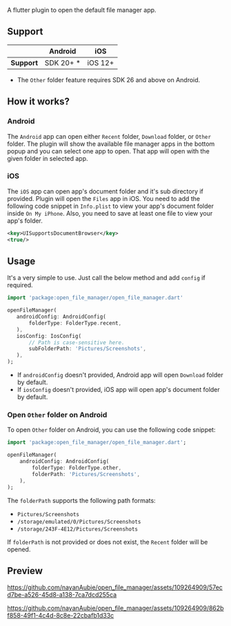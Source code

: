 A flutter plugin to open the default file manager app.

## Support
|             | Android     | iOS     |
|-------------|-------------|---------|
| **Support** | SDK 20+ *   | iOS 12+ |

- The `Other` folder feature requires SDK 26 and above on Android.

## How it works?

### Android
The `Android` app can open either `Recent` folder, `Download` folder, or `Other` folder.
The plugin will show the available file manager apps in the bottom popup and you can select one app to open.
That app will open with the given folder in selected app.

### iOS
The `iOS` app can open app's document folder and it's sub directory if provided.
Plugin will open the `Files` app in iOS. You need to add the following code snippet in `Info.plist` to view your app's document folder inside `On My iPhone`.
Also, you need to save at least one file to view your app's folder.

```xml
<key>UISupportsDocumentBrowser</key>  
<true/>
```

## Usage

It's a very simple to use. Just call the below method and add `config` if required.
 
 ```dart
 import 'package:open_file_manager/open_file_manager.dart'

openFileManager(
    androidConfig: AndroidConfig(
        folderType: FolderType.recent,
    ),
    iosConfig: IosConfig(
        // Path is case-sensitive here.
        subFolderPath: 'Pictures/Screenshots',
    ),
);
 ```

 - If `androidConfig` doesn't provided, Android app will open `Download` folder by default.
 - If `iosConfig` doesn't provided, iOS app will open app's document folder by default.

### Open `Other` folder on Android

To open `Other` folder on Android, you can use the following code snippet:

```dart
import 'package:open_file_manager/open_file_manager.dart';

openFileManager(
    androidConfig: AndroidConfig(
        folderType: FolderType.other,
        folderPath: 'Pictures/Screenshots',
    ),
);
```

The `folderPath` supports the following path formats:

- `Pictures/Screenshots`
- `/storage/emulated/0/Pictures/Screenshots`
- `/storage/243F-4E12/Pictures/Screenshots`

If `folderPath` is not provided or does not exist, the `Recent` folder will be opened.

## Preview

https://github.com/nayanAubie/open_file_manager/assets/109264909/57ecd7be-a526-45d8-a138-7ca7dcd255ca

https://github.com/nayanAubie/open_file_manager/assets/109264909/862bf858-49f1-4c4d-8c8e-22cbafb1d33c
